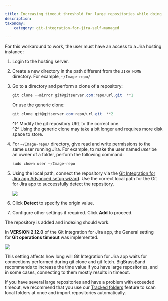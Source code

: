 ```yaml
---

title: Increasing timeout threshold for large repositories while doing a Git pull
description:
taxonomy:
    category: git-integration-for-jira-self-managed

---
```

For this workaround to work, the user must have an access to a Jira hosting instance:

1.  Login to the hosting server.

2.  Create a new directory in the path different from the `JIRA HOME` directory. For example, `~/Image-repo/`

3.  Go to a directory and perform a clone of a repository:

    ```powershell
    git clone --mirror git@gitserver.com:repo/url.git  **1
    ```

    Or use the generic clone:

    ```powershell
    git clone git@gitserver.com:repo/url.git  **2
    ```

    ^1^ Modify the git repository URL to the correct one.<br>
    ^2^ Using the generic clone may take a bit longer and requires more disk space to store.

4.  For `~/Image-repo/` directory, give read and write permissions to the same user running Jira.
    For example, to make the user named _user_ be an owner of a folder, perform the following command:

    ```powershell
    sudo chown user ~/Image-repo
    ```

5.  Using the local path, connect the repository via the [Git Integration for Jira app Advanced setup wizard](/git-integration-for-jira-data-center/connecting-a-repository-via-advanced-setup-gij-self-managed/). Use the correct local path for the Git for Jira app to successfully detect the repository.

    ![](https://bigbrassband.atlassian.net/wiki/download/thumbnails/1930396447/connect-git-repo-advanced-local-path(c).png?version=1&modificationDate=1630642794200&cacheVersion=1&api=v2&width=646&height=549)

6.  Click **Detect** to specify the origin value.

7.  Configure other settings if required. Click **Add** to proceed.


The repository is added and indexing should work.

In **VERSION 2.12.0** of the Git Integration for Jira app, the General setting for **Git operations timeout** was implemented.

![](https://bigbrassband.atlassian.net/wiki/download/attachments/1930396447/image-20210304-084400.png?version=1&modificationDate=1630642794438&cacheVersion=1&api=v2)

This setting affects how long will Git Integration for Jira app waits for connections performed during git clone and git fetch. BigBrassBand recommends to increase the time value if you have large repositories, and in some cases, connecting to them mostly results in timeout.

<div class="bbb-callout bbb--tip">
    <div class="irow">
    <div class="ilogobox">
        <span class="logoimg"></span>
    </div>
    <div class="imsgbox">
        If you have several large repositories and have a problem with exceeded timeout, we recommend that you use our <a href='/git-integration-for-jira-data-center/working-with-tracked-folders/'>Tracked folders</a> feature to scan local folders at once and import repositories automatically.
    </div>
    </div>
</div>

